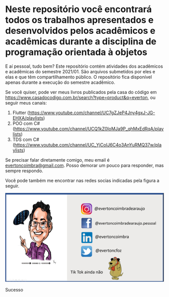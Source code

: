 # Neste repositório você encontrará todos os trabalhos apresentados e desenvolvidos pelos acadêmicos e acadêmicas durante a disciplina de programação orientada à objetos

E aí pessoal, tudo bem? Este repositório contém atividades dos acadêmicos e acadêmicas do semestre 2021/01. São arquivos submetidos por eles e elas e que têm compartilhamento público. O repositório fica disponível apenas durante a execução do semestre acadêmico.

Se você quiser, pode ver meus livros publicados pela casa do código em https://www.casadocodigo.com.br/search?type=product&q=everton, ou seguir meus canais:

1. Flutter (https://www.youtube.com/channel/UC7gZJeP4Jny4gxJ-JG-EHXA/playlists)
2. POO com C# (https://www.youtube.com/channel/UCQ1kZ0IoMJa9P_qhMxEdRqA/playlists)
3. TDS com C# (https://www.youtube.com/channel/UC_YjCoIJ6C4o3AnYuRMQ37w/playlists)


Se precisar falar diretamente comigo, meu email é evertoncoimbra@gmail.com. Posso demorar um pouco para responder, mas sempre respondo.

Você pode também me encontrar nas redes socias indicadas pela figura a seguir.

![Minhas rede sociais. {w=50%}](https://github.com/evertonfoz/persitencia-em-flutter/blob/main/redessociais.png)

Sucesso
